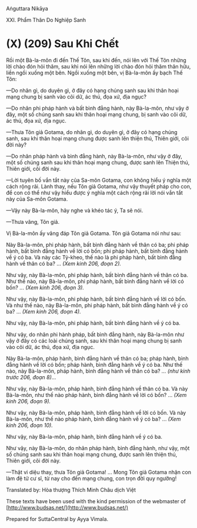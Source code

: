 Aṅguttara Nikāya

XXI. Phẩm Thân Do Nghiệp Sanh

# (X) (209) Sau Khi Chết

Rồi một Bà-la-môn đi đến Thế Tôn, sau khi đến, nói lên với Thế Tôn những lời chào đón hỏi thăm, sau khi nói lên những lời chào đón hỏi thăm thân hữu, liền ngồi xuống một bên. Ngồi xuống một bên, vị Bà-la-môn ấy bạch Thế Tôn:

—Do nhân gì, do duyên gì, ở đây có hạng chúng sanh sau khi thân hoại mạng chung bị sanh vào cõi dữ, ác thú, đọa xứ, địa ngục?

—Do nhân phi pháp hành và bất bình đẳng hành, này Bà-la-môn, như vậy ở đây, một số chúng sanh sau khi thân hoại mạng chung, bị sanh vào cõi dữ, ác thú, đọa xứ, địa ngục.

—Thưa Tôn giả Gotama, do nhân gì, do duyên gì, ở đây có hạng chúng sanh, sau khi thân hoại mạng chung được sanh lên thiện thú, Thiên giới, cõi đời này?

—Do nhân pháp hành và bình đẳng hành, này Bà-la-môn, như vậy ở đây, một số chúng sanh sau khi thân hoại mạng chung, được sanh lên Thiện thú, Thiên giới, cõi đời này.

—Lời tuyên bố vắn tắt này của Sa-môn Gotama, con không hiểu ý nghĩa một cách rộng rãi. Lành thay, nếu Tôn giả Gotama, như vậy thuyết pháp cho con, để con có thể như vậy hiểu được ý nghĩa một cách rộng rãi lời nói vắn tắt này của Sa-môn Gotama.

—Vậy này Bà-la-môn, hãy nghe và khéo tác ý, Ta sẽ nói.

—Thưa vâng, Tôn giả.

Vị Bà-la-môn ấy vâng đáp Tôn giả Gotama. Tôn giả Gotama nói như sau:

Này Bà-la-môn, phi pháp hành, bất bình đẳng hành về thân có ba; phi pháp hành, bất bình đẳng hành về lời có bốn; phi pháp hành, bất bình đẳng hành về ý có ba. Và này các Tỷ-kheo, thế nào là phi pháp hành, bất bình đẳng hành về thân có ba? ... _(Xem kinh 206, đoạn 2)._

Như vậy, này Bà-la-môn, phi pháp hành, bất bình đẳng hành về thân có ba. Như thế nào, này Bà-la-môn, phi pháp hành, bất bình đẳng hành về lời có bốn? ... _(Xem kinh 206, đoạn 3)._

Như vậy, này Bà-la-môn, phi pháp hành, bất bình đẳng hành về lời có bốn. Và như thế nào, này Bà-la-môn, phi pháp hành, bất bình đẳng hành về ý có ba? ... _(Xem kinh 206, đoạn 4)._

Như vậy, này Bà-la-môn, phi pháp hành, bất bình đẳng hành về ý có ba.

Như vậy, do nhân phi hành pháp, bất bình đẳng hành, này Bà-la-môn như vậy ở đây có các loài chúng sanh, sau khi thân hoại mạng chung bị sanh vào cõi dữ, ác thú, đọa xứ, địa ngục.

Này Bà-la-môn, pháp hành, bình đẳng hành về thân có ba; pháp hành, bình đẳng hành về lời có bốn; pháp hành, bình đẳng hành về ý có ba. Như thế nào, này Bà-la-môn, pháp hành, bình đẳng hành về thân có ba? _... (như kinh trước 206, đoạn 8)_...

Như vậy, này Bà-la-môn, pháp hành, bình đẳng hành về thân có ba. Và này Bà-la-môn, như thế nào pháp hành, bình đẳng hành về lời có bốn? ... _(Xem kinh 206, đoạn 9)._

Như vậy, này Bà-la-môn, pháp hành, bình đẳng hành về lời có bốn. Và này Bà-la-môn, như thế nào pháp hành, bình đẳng hành về ý có ba? ... _(Xem kinh 206, đoạn 10)._

Như vậy, này Bà-la-môn, pháp hành, bình đẳng hành về ý có ba.

Như vậy, này Bà-la-môn, do nhân pháp hành, bình đẳng hành, như vậy, một số chúng sanh sau khi thân hoại mạng chung, được sanh lên thiện thú, Thiên giới, cõi đời này.

—Thật vi diệu thay, thưa Tôn giả Gotama! ... Mong Tôn giả Gotama nhận con làm đệ tử cư sĩ, từ nay cho đến mạng chung, con trọn đời quy ngưỡng!

Translated by: Hòa thượng Thích Minh Châu dịch Việt

These texts have been used with the kind permission of the webmaster of [http://www.budsas.net/](http://www.budsas.net/)

Prepared for SuttaCentral by Ayya Vimala.